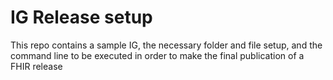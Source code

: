 # IG Release setup

This repo contains a sample IG, the necessary folder and file setup, and the command line to be executed in order to make the final publication of a FHIR release